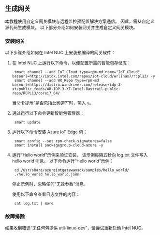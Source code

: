## <a name="build-the-gateway"></a>生成网关

本教程使用自定义网关模块与远程监控预配置解决方案通信。 因此，需从自定义源代码生成模块。 以下部分介绍如何安装网关并生成自定义网关模块。

### <a name="install-the-gateway"></a>安装网关

以下步骤介绍如何在 Intel NUC 上安装预编译的网关软件：

1. 在 Intel NUC 上运行以下命令，以便配置所需的智能包存储库：

        smart channel --add IoT_Cloud type=rpm-md name="IoT_Cloud" baseurl=http://iotdk.intel.com/repos/iot-cloud/wrlinux7/rcpl13/ -y
        smart channel --add WR_Repo type=rpm-md baseurl=https://distro.windriver.com/release/idp-3-xt/public_feeds/WR-IDP-3-XT-Intel-Baytrail-public-repo/RCPL13/corei7_64/

    当命令提示“是否包括此频道?”时，输入 `y`。

1. 通过运行以下命令更新智能包管理器：

        smart update

1. 运行以下命令安装 Azure IoT Edge 包：

        smart config --set rpm-check-signatures=false
        smart install packagegroup-cloud-azure -y

1. 运行“Hello world”示例来验证安装。 该示例每隔五秒向 log.txt 文件写入 hello world 消息。 以下命令运行“Hello world”示例：

        cd /usr/share/azureiotgatewaysdk/samples/hello_world/
        ./hello_world hello_world.json

    停止示例时，忽略任何“无效参数”消息。

    使用以下命令查看日志文件的内容：

        cat log.txt | more

### <a name="troubleshooting"></a>故障排除

如果收到错误“无任何包提供 util-linux-dev”，请尝试重新启动 Intel NUC。